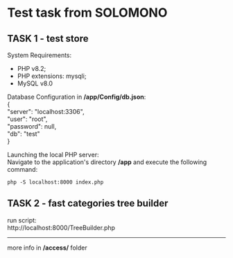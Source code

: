 # Test task from SOLOMONO

## TASK 1 - test store

System Requirements:
- PHP v8.2;
- PHP extensions: mysqli;
- MySQL v8.0

Database Configuration in **/app/Config/db.json**:  
{  
"server": "localhost:3306",  
"user": "root",  
"password": null,  
"db": "test"  
}

Launching the local PHP server:  
Navigate to the application's directory **/app** and execute the
following command:

`php -S localhost:8000 index.php`

## TASK 2 - fast categories tree builder

run script:  
http://localhost:8000/TreeBuilder.php

----------------------------------------------------------------------------

more info in **/access/** folder